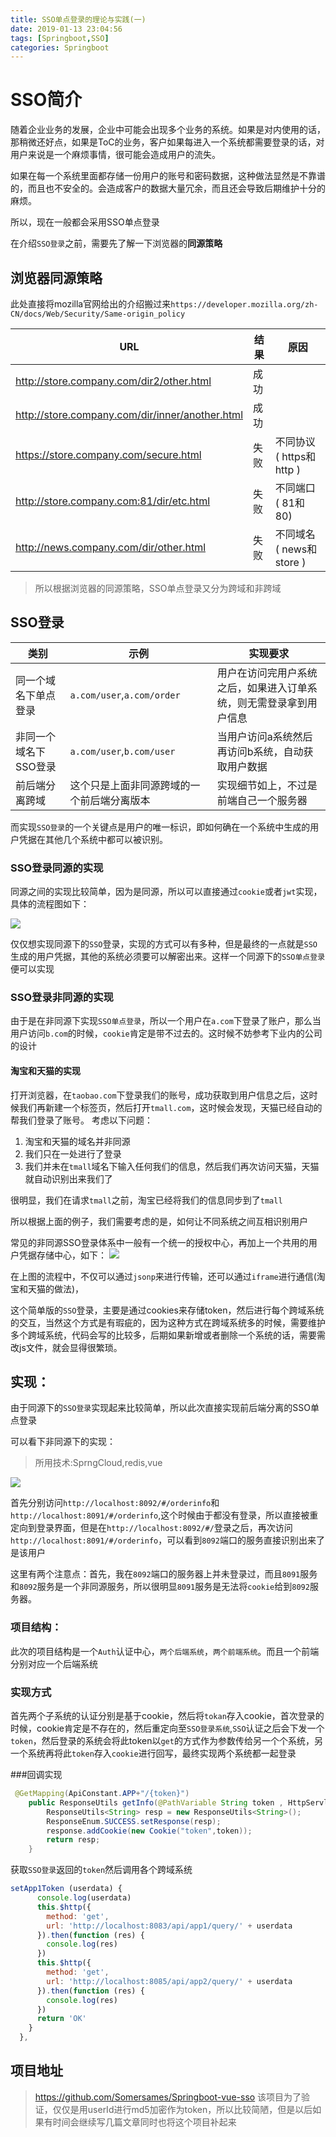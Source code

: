 ```yaml
---
title: SSO单点登录的理论与实践(一)
date: 2019-01-13 23:04:56
tags: [Springboot,SSO]
categories: Springboot
---
```


# SSO简介
随着企业业务的发展，企业中可能会出现多个业务的系统。如果是对内使用的话，那稍微还好点，如果是ToC的业务，客户如果每进入一个系统都需要登录的话，对用户来说是一个麻烦事情，很可能会造成用户的流失。

如果在每一个系统里面都存储一份用户的账号和密码数据，这种做法显然是不靠谱的，而且也不安全的。会造成客户的数据大量冗余，而且还会导致后期维护十分的麻烦。

所以，现在一般都会采用SSO单点登录




在介绍`SSO登录`之前，需要先了解一下浏览器的**同源策略**

## 浏览器同源策略

此处直接将mozilla官网给出的介绍搬过来`https://developer.mozilla.org/zh-CN/docs/Web/Security/Same-origin_policy`



| URL | 结果 | 原因 |
| ------ | ------ | ------ |
| http://store.company.com/dir2/other.html | 成功 |  |
| http://store.company.com/dir/inner/another.html |成功|  |
| https://store.company.com/secure.html | 失败 | 不同协议 ( https和http ) |
|  http://store.company.com:81/dir/etc.html | 失败 |不同端口 ( 81和80) |
| http://news.company.com/dir/other.html  | 失败 | 不同域名 ( news和store ) |


> 所以根据浏览器的同源策略，SSO单点登录又分为跨域和非跨域


## SSO登录 

| 类别 | 示例 | 实现要求 |
| ------ | ------ | ------ |
| 同一个域名下单点登录 | `a.com/user`,`a.com/order` | 用户在访问完用户系统之后，如果进入订单系统，则无需登录拿到用户信息 |
| 非同一个域名下SSO登录 | `a.com/user`,`b.com/user` | 当用户访问a系统然后再访问b系统，自动获取用户数据 |
| 前后端分离跨域 | 这个只是上面非同源跨域的一个前后端分离版本 | 实现细节如上，不过是前端自己一个服务器 |


而实现`SSO登录`的一个关键点是用户的唯一标识，即如何确在一个系统中生成的用户凭据在其他几个系统中都可以被识别。


### SSO登录同源的实现

同源之间的实现比较简单，因为是同源，所以可以直接通过`cookie`或者`jwt`实现，具体的流程图如下：


![](https://szhtc-1252780558.cos.ap-shanghai.myqcloud.com/sso%E5%90%8C%E6%BA%90.png)

仅仅想实现同源下的`SSO`登录，实现的方式可以有多种，但是最终的一点就是`SSO`生成的用户凭据，其他的系统必须要可以解密出来。这样一个同源下的`SSO单点登录`便可以实现


### SSO登录非同源的实现

由于是在非同源下实现`SSO单点登录`，所以一个用户在`a.com`下登录了账户，那么当用户访问`b.com`的时候，`cookie`肯定是带不过去的。这时候不妨参考下业内的公司的设计

#### 淘宝和天猫的实现
打开浏览器，在`taobao.com`下登录我们的账号，成功获取到用户信息之后，这时候我们再新建一个标签页，然后打开`tmall.com`，这时候会发现，天猫已经自动的帮我们登录了账号。
考虑以下问题：
1. 淘宝和天猫的域名并非同源
2. 我们只在一处进行了登录
3. 我们并未在`tmall`域名下输入任何我们的信息，然后我们再次访问天猫，天猫就自动识别出来我们了

很明显，我们在请求`tmall`之前，淘宝已经将我们的信息同步到了`tmall`

所以根据上面的例子，我们需要考虑的是，如何让不同系统之间互相识别用户



常见的非同源SSO登录体系中一般有一个统一的授权中心，再加上一个共用的用户凭据存储中心，如下：
![](https://szhtc-1252780558.cos.ap-shanghai.myqcloud.com/sso2.png)

在上图的流程中，不仅可以通过`jsonp`来进行传输，还可以通过`iframe`进行通信(淘宝和天猫的做法)，



这个简单版的`SSO`登录，主要是通过cookies来存储token，然后进行每个跨域系统的交互，当然这个方式是有瑕疵的，因为这种方式在跨域系统多的时候，需要维护多个跨域系统，代码会写的比较多，后期如果新增或者删除一个系统的话，需要需改js文件，就会显得很繁琐。



## 实现：
由于同源下的`SSO登录`实现起来比较简单，所以此次直接实现前后端分离的SSO单点登录

可以看下非同源下的实现：
> 所用技术:SprngCloud,redis,vue


![](https://szhtc-1252780558.cos.ap-shanghai.myqcloud.com/jc5gk-wxd0.gif)


首先分别访问`http://localhost:8092/#/orderinfo`和`http://localhost:8091/#/orderinfo`,这个时候由于都没有登录，所以直接被重定向到登录界面，但是在`http://localhost:8092/#/`登录之后，再次访问`http://localhost:8091/#/orderinfo`，可以看到`8092`端口的服务直接识别出来了是该用户


这里有两个注意点：首先，我在`8092`端口的服务器上并未登录过，而且`8091`服务和`8092`服务是一个非同源服务，所以很明显`8091`服务是无法将`cookie`给到`8092`服务器。


### 项目结构：
此次的项目结构是一个`Auth`认证中心，`两个后端系统`，`两个前端系统`。而且一个前端分别对应一个后端系统

### 实现方式

首先两个子系统的认证分别是基于cookie，然后将`tokan`存入cookie，首次登录的时候，cookie肯定是不存在的，然后重定向至`SSO登录系统`,`SSO`认证之后会下发一个`token`，然后登录的系统会将此token以`get`的方式作为参数传给另一个个系统，另一个系统再将此`token`存入`cookie`进行回写，最终实现两个系统都一起登录

###回调实现
```java
 @GetMapping(ApiConstant.APP+"/{token}")
    public ResponseUtils getInfo(@PathVariable String token , HttpServletResponse response){
        ResponseUtils<String> resp = new ResponseUtils<String>();
        ResponseEnum.SUCCESS.setResponse(resp);
        response.addCookie(new Cookie("token",token));
        return resp;
    }
```

获取`SSO登录`返回的`token`然后调用各个跨域系统
```js
setApp1Token (userdata) {
      console.log(userdata)
      this.$http({
        method: 'get',
        url: 'http://localhost:8083/api/app1/query/' + userdata
      }).then(function (res) {
        console.log(res)
      })
      this.$http({
        method: 'get',
        url: 'http://localhost:8085/api/app2/query/' + userdata
      }).then(function (res) {
        console.log(res)
      })
      return 'OK'
    }
  },
```

## 项目地址
> https://github.com/Somersames/Springboot-vue-sso
该项目为了验证，仅仅是用userId进行md5加密作为token，所以比较简陋，但是以后如果有时间会继续写几篇文章同时也将这个项目补起来



